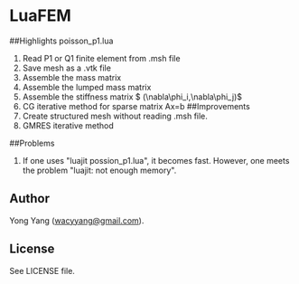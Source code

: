 # LuaFEM

##Highlights
poisson_p1.lua

 1. Read P1 or Q1 finite element from .msh file
 2. Save mesh as a .vtk file
 3. Assemble the mass matrix
 4. Assemble the lumped mass matrix
 5. Assemble the stiffness matrix $ (\nabla\phi_i,\nabla\phi_j)$
 6. CG iterative method for sparse matrix Ax=b
##Improvements
 1. Create structured mesh without reading .msh file.
 2. GMRES iterative method

##Problems
 1. If one uses "luajit possion_p1.lua", it becomes fast. However, one meets the problem "luajit: not enough memory".
## Author

Yong Yang (wacyyang@gmail.com).

## License

See LICENSE file.

